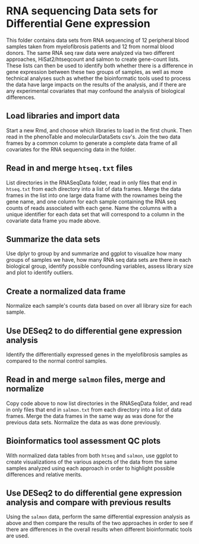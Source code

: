 # RNA sequencing Data sets for Differential Gene expression
This folder contains data sets from RNA sequencing of 12 peripheral blood samples taken from myelofibrosis patients and 12 from normal blood donors.  The same RNA seq raw data were analyzed via two different approaches, HiSat2/htseqcount and salmon to create gene-count lists.  These lists can then be used to identify both whether there is a difference in gene expression between these two groups of samples, as well as more technical analyses such as whether the bioinformatic tools used to process the data have large impacts on the results of the analysis, and if there are any experimental covariates that may confound the analysis of biological differences.    

## Load libraries and import data
Start a new Rmd, and choose which libraries to load in the first chunk. Then read in the phenoTable and molecularDataSets csv's.  Join the two data frames by a common column to generate a complete data frame of all covariates for the RNA sequencing data in the folder.  

## Read in and merge `htseq.txt` files
List directories in the RNASeqData folder, read in only files that end in `htseq.txt` from each directory into a list of data frames.  Merge the data frames in the list into one large data frame with the rownames being the gene name, and one column for each sample containing the RNA seq counts of reads associated with each gene.  Name the columns with a unique identifier for each data set that will correspond to a column in the covariate data frame you made above.

## Summarize the data sets
Use dplyr to group by and summarize and ggplot to visualize how many groups of samples we have, how many RNA seq data sets are there in each biological group, identify possible confounding variables, assess library size and plot to identify outliers.  

## Create a normalized data frame
Normalize each sample's counts data based on over all library size for each sample.

## Use DESeq2 to do differential gene expression analysis
Identify the differentially expressed genes in the myelofibrosis samples as compared to the normal control samples.  

## Read in and merge `salmon` files, merge and normalize
Copy code above to now list directories in the RNASeqData folder, and read in only files that end in `salmon.txt` from each directory into a list of data frames.  Merge the data frames in the same way as was done for the previous data sets. Normalize the data as was done previously.  

## Bioinformatics tool assessment QC plots
With normalized data tables from both `htseq` and `salmon`, use ggplot to create visualizations of the various aspects of the data from the same samples analyzed using each approach in order to highlight possible differences and relative merits.

## Use DESeq2 to do differential gene expression analysis and compare with previous results
Using the `salmon` data, perform the same differential expression analysis as above and then compare the results of the two approaches in order to see if there are differences in the overall results when different bioinformatic tools are used.  
